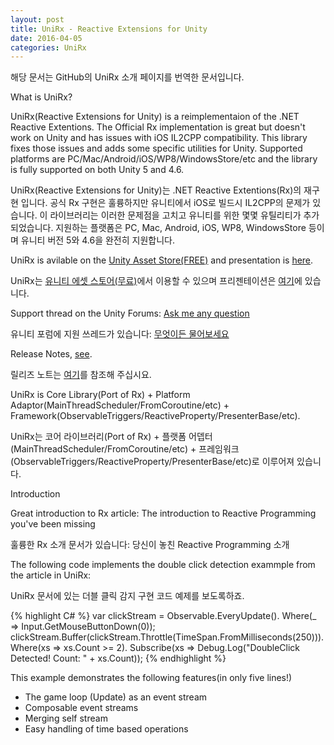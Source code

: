 ```yaml
---
layout: post
title: UniRx - Reactive Extensions for Unity
date: 2016-04-05
categories: UniRx
---
```


해당 문서는 GitHub의 UniRx 소개 페이지를 번역한 문서입니다.


What is UniRx?

UniRx(Reactive Extensions for Unity) is a reimplementaion of the .NET Reactive Extentions. The Official Rx implementation is great but doesn't work on Unity and has issues with iOS IL2CPP compatibility. This library fixes those issues and adds some specific utilities for Unity. Supported platforms are PC/Mac/Android/iOS/WP8/WindowsStore/etc and the library is fully supported on both Unity 5 and 4.6.

UniRx(Reactive Extensions for Unity)는 .NET Reactive Extentions(Rx)의 재구현 입니다. 공식 Rx 구현은 훌륭하지만 유니티에서 iOS로 빌드시 IL2CPP의 문제가 있습니다. 이 라이브러리는 이러한 문제점을 고치고 유니티를 위한 몇몇 유틸리티가 추가되었습니다. 지원하는 플랫폼은 PC, Mac, Android, iOS, WP8, WindowsStore 등이며 유니티 버전 5와 4.6을 완전히 지원합니다.

UniRx is avilable on the [Unity Asset Store(FREE)](http://u3d.as/content/neuecc/uni-rx-reactive-extensions-for-unity/7tT) and presentation is [here](http://www.slideshare.net/neuecc/unirx-reactive-extensions-for-unityen).

UniRx는 [유니티 에셋 스토어(무료)](http://u3d.as/content/neuecc/uni-rx-reactive-extensions-for-unity/7tT)에서 이용할 수 있으며 프리젠테이션은 [여기](http://www.slideshare.net/neuecc/unirx-reactive-extensions-for-unityen)에 있습니다.

Support thread on the Unity Forums: [Ask me any question](http://forum.unity3d.com/threads/248535-UniRx-Reactive-Extensions-for-Unity)

유니티 포럼에 지원 쓰레드가 있습니다: [무엇이든 물어보세요](http://forum.unity3d.com/threads/248535-UniRx-Reactive-Extensions-for-Unity)

Release Notes, [see](https://github.com/neuecc/UniRx/releases).

릴리즈 노트는 [여기](https://github.com/neuecc/UniRx/releases)를 참조해 주십시요.

UniRx is Core Library(Port of Rx) + Platform Adaptor(MainThreadScheduler/FromCoroutine/etc) + Framework(ObservableTriggers/ReactiveProperty/PresenterBase/etc).

UniRx는 코어 라이브러리(Port of Rx) + 플랫폼 어뎁터(MainThreadScheduler/FromCoroutine/etc) + 프레임워크(ObservableTriggers/ReactiveProperty/PresenterBase/etc)로 이루어져 있습니다.


Introduction

Great introduction to Rx article: The introduction to Reactive Programming you've been missing

훌륭한 Rx 소개 문서가 있습니다: 당신이 놓친 Reactive Programming 소개

The following code implements the double click detection exammple from the article in UniRx:

UniRx 문서에 있는 더블 클릭 감지 구현 코드 예제를 보도록하죠.

{% highlight C# %}
var clickStream = Observable.EveryUpdate().
	Where(_ => Input.GetMouseButtonDown(0));
clickStream.Buffer(clickStream.Throttle(TimeSpan.FromMilliseconds(250))).
	Where(xs => xs.Count >= 2).
	Subscribe(xs => Debug.Log("DoubleClick Detected! Count: " + xs.Count));
{% endhighlight %}

This example demonstrates the following features(in only five lines!)

- The game loop (Update) as an event stream
- Composable event streams
- Merging self stream
- Easy handling of time based operations